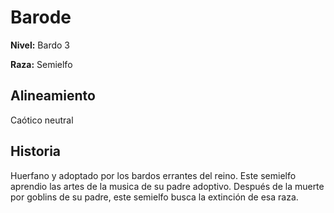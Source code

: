 # Barode

**Nivel:** Bardo 3

**Raza:** Semielfo

## Alineamiento
Caótico neutral

## Historia
Huerfano y adoptado por los bardos errantes del reino. Este semielfo aprendio las artes de la musica de su padre adoptivo. Después de la muerte por goblins de su padre, este semielfo busca la extinción de esa raza.

